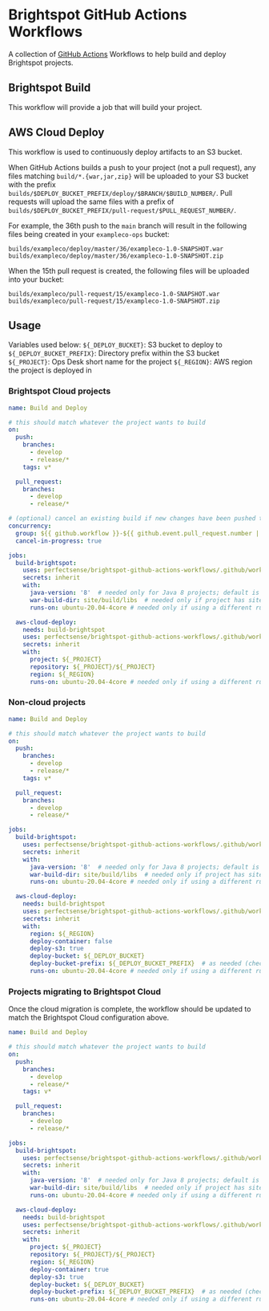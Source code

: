 # Brightspot GitHub Actions Workflows

A collection of [GitHub Actions](https://github.com/features/actions) Workflows to help build and deploy Brightspot projects.

## Brightspot Build
This workflow will provide a job that will build your project.

## AWS Cloud Deploy
This workflow is used to continuously deploy artifacts to an S3 bucket.

When GitHub Actions builds a push to your project (not a pull request), any files matching `build/*.{war,jar,zip}` will be uploaded to your S3 bucket with the prefix `builds/$DEPLOY_BUCKET_PREFIX/deploy/$BRANCH/$BUILD_NUMBER/`. Pull requests will upload the same files with a prefix of `builds/$DEPLOY_BUCKET_PREFIX/pull-request/$PULL_REQUEST_NUMBER/`.

For example, the 36th push to the `main` branch will result in the following files being created in your `exampleco-ops` bucket:

```text
builds/exampleco/deploy/master/36/exampleco-1.0-SNAPSHOT.war
builds/exampleco/deploy/master/36/exampleco-1.0-SNAPSHOT.zip
```

When the 15th pull request is created, the following files will be uploaded into your bucket:
```text
builds/exampleco/pull-request/15/exampleco-1.0-SNAPSHOT.war
builds/exampleco/pull-request/15/exampleco-1.0-SNAPSHOT.zip
```

## Usage

Variables used below:
`${_DEPLOY_BUCKET}`: S3 bucket to deploy to
`${_DEPLOY_BUCKET_PREFIX}`: Directory prefix within the S3 bucket
`${_PROJECT}`: Ops Desk short name for the project
`${_REGION}`: AWS region the project is deployed in

### Brightspot Cloud projects
```yaml
name: Build and Deploy

# this should match whatever the project wants to build
on:
  push:
    branches:
      - develop
      - release/*
    tags: v*

  pull_request:
    branches:
      - develop
      - release/*

# (optional) cancel an existing build if new changes have been pushed to same PR or branch
concurrency:
  group: ${{ github.workflow }}-${{ github.event.pull_request.number || github.ref }}
  cancel-in-progress: true

jobs:
  build-brightspot:
    uses: perfectsense/brightspot-github-actions-workflows/.github/workflows/brightspot-build.yml@v2
    secrets: inherit
    with:
      java-version: '8'  # needed only for Java 8 projects; default is '11'
      war-build-dir: site/build/libs  # needed only if project has site/ directory rather than web/
      runs-on: ubuntu-20.04-4core # needed only if using a different runner

  aws-cloud-deploy:
    needs: build-brightspot
    uses: perfectsense/brightspot-github-actions-workflows/.github/workflows/aws-cloud-deploy.yml@v2
    secrets: inherit
    with:
      project: ${_PROJECT}
      repository: ${_PROJECT}/${_PROJECT}
      region: ${_REGION}
      runs-on: ubuntu-20.04-4core # needed only if using a different runner
```

### Non-cloud projects
```yaml
name: Build and Deploy

# this should match whatever the project wants to build
on:
  push:
    branches:
      - develop
      - release/*
    tags: v*

  pull_request:
    branches:
      - develop
      - release/*

jobs:
  build-brightspot:
    uses: perfectsense/brightspot-github-actions-workflows/.github/workflows/brightspot-build.yml@v2
    secrets: inherit
    with:
      java-version: '8'  # needed only for Java 8 projects; default is '11'
      war-build-dir: site/build/libs  # needed only if project has site/ directory rather than web/
      runs-on: ubuntu-20.04-4core # needed only if using a different runner

  aws-cloud-deploy:
    needs: build-brightspot
    uses: perfectsense/brightspot-github-actions-workflows/.github/workflows/aws-cloud-deploy.yml@v2
    secrets: inherit
    with:
      region: ${_REGION}
      deploy-container: false
      deploy-s3: true
      deploy-bucket: ${_DEPLOY_BUCKET}
      deploy-bucket-prefix: ${_DEPLOY_BUCKET_PREFIX}  # as needed (check with Ops if unsure)
      runs-on: ubuntu-20.04-4core # needed only if using a different runner
```


### Projects migrating to Brightspot Cloud

Once the cloud migration is complete, the workflow should be updated to match the Brightspot Cloud configuration above.

```yaml
name: Build and Deploy

# this should match whatever the project wants to build
on:
  push:
    branches:
      - develop
      - release/*
    tags: v*

  pull_request:
    branches:
      - develop
      - release/*

jobs:
  build-brightspot:
    uses: perfectsense/brightspot-github-actions-workflows/.github/workflows/brightspot-build.yml@v2
    secrets: inherit
    with:
      java-version: '8'  # needed only for Java 8 projects; default is '11'
      war-build-dir: site/build/libs  # needed only if project has site/ directory rather than web/
      runs-on: ubuntu-20.04-4core # needed only if using a different runner

  aws-cloud-deploy:
    needs: build-brightspot
    uses: perfectsense/brightspot-github-actions-workflows/.github/workflows/aws-cloud-deploy.yml@v2
    secrets: inherit
    with:
      project: ${_PROJECT}
      repository: ${_PROJECT}/${_PROJECT}
      region: ${_REGION}
      deploy-container: true
      deploy-s3: true
      deploy-bucket: ${_DEPLOY_BUCKET}
      deploy-bucket-prefix: ${_DEPLOY_BUCKET_PREFIX}  # as needed (check with Ops if unsure)
      runs-on: ubuntu-20.04-4core # needed only if using a different runner
```
